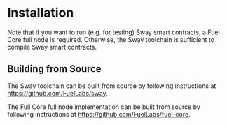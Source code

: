 # Installation

Note that if you want to run (e.g. for testing) Sway smart contracts, a Fuel Core full node is required. Otherwise, the Sway toolchain is sufficient to compile Sway smart contracts.

## Building from Source

The Sway toolchain can be built from source by following instructions at <https://github.com/FuelLabs/sway>.

The Full Core full node implementation can be built from source by following instructions at <https://github.com/FuelLabs/fuel-core>.
